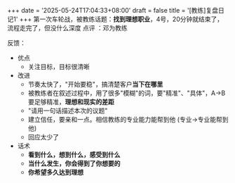 +++
date = '2025-05-24T17:04:33+08:00'
draft = false
title = '[教练]复盘日记1'
+++
第一次车轮战，被教练话题：**找到理想职业**，4号，20分钟就结束了，流程走完了，但没什么深度
点评 ：邓为教练
<!--more-->

反馈：

- 优点
  - 关注目标，目标很清晰
- 改进
  - 节奏太快了，"开始要稳"，搞清楚客户**当下在哪里**
  - 被教练者在叙述过程中，用了很多"模糊"的词，要"精准"、"具体"，A->B 要足够精准，**理想和现实的差距**
  - "请用一句话描述本次的议题"
  - 建立信任，要亲和一点。相信教练的专业能力能帮到他 (专业->专业能帮到他)
  - 回应太少了
- 话术
  - **看到什么，想到什么，感受到什么**
  - **当什么发生，你会得到了你想要的**
  - **你希望多久达到理想**




